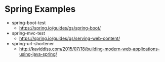 # Spring Examples

- spring-boot-test
    - <https://spring.io/guides/gs/spring-boot/>
- spring-mvc-test
    - <https://spring.io/guides/gs/serving-web-content/>
- spring-url-shortener
    - <http://kaviddiss.com/2015/07/18/building-modern-web-applications-using-java-spring/>
